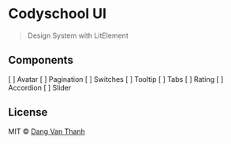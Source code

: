# Codyschool UI

> Design System with LitElement

## Components

[ ] Avatar
[ ] Pagination
[ ] Switches
[ ] Tooltip
[ ] Tabs
[ ] Rating
[ ] Accordion
[ ] Slider

## License

MIT © [Dang Van Thanh](http://dangthanh.org)
